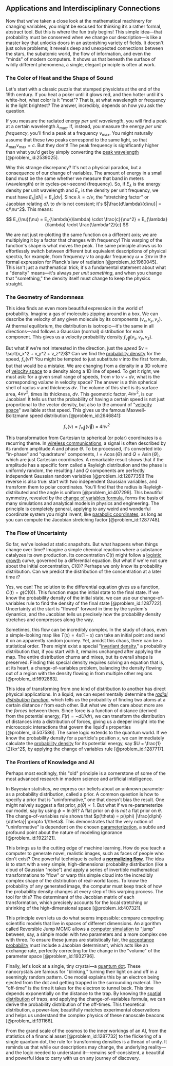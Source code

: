 ## Applications and Interdisciplinary Connections

Now that we’ve taken a close look at the mathematical machinery for changing variables, you might be excused for thinking it’s a rather formal, abstract tool. But this is where the fun truly begins! This simple idea—that probability must be conserved when we change our description—is like a master key that unlocks doors in an astonishing variety of fields. It doesn't just solve problems; it reveals deep and unexpected connections between the stars, the subatomic world, the flow of information, and even the "minds" of modern computers. It shows us that beneath the surface of wildly different phenomena, a single, elegant principle is often at work.

### The Color of Heat and the Shape of Sound

Let's start with a classic puzzle that stumped physicists at the end of the 19th century. If you heat a poker until it glows red, and then hotter until it's white-hot, what color is it "most"? That is, at what wavelength or frequency is the light brightest? The answer, incredibly, depends on how you ask the question.

If you measure the radiated energy *per unit wavelength*, you will find a peak at a certain wavelength $\lambda_{\max}$. If, instead, you measure the energy *per unit frequency*, you'll find a peak at a frequency $\nu_{\max}$. You might naturally assume that these two peaks correspond to the same light, so that $\lambda_{\max} \nu_{\max} = c$. But they don't! The peak frequency is significantly higher than what you'd get by simply converting the [peak wavelength](@article_id:140393) [@problem_id:2539025].

Why this strange discrepancy? It's not a physical paradox, but a consequence of our change of variables. The amount of energy in a small band must be the same whether we measure that band in meters (wavelength) or in cycles-per-second (frequency). So, if $E_{\lambda}$ is the energy density per unit wavelength and $E_{\nu}$ is the density per unit frequency, we must have $E_{\lambda} |d\lambda| = E_{\nu} |d\nu|$. Since $\lambda = c/\nu$, the "stretching factor" or Jacobian relating $d\lambda$ to $d\nu$ is not constant; it's $|\frac{d\lambda}{d\nu}| = c/\nu^2$. This means:

$$ E_{\nu}(\nu) = E_{\lambda}(\lambda) \cdot \frac{c}{\nu^2} = E_{\lambda}(\lambda) \cdot \frac{\lambda^2}{c} $$

We are not just re-plotting the same function on a different axis; we are multiplying it by a factor that changes with frequency! This warping of the function's shape is what moves the peak. The same principle allows us to effortlessly switch between different but equivalent descriptions of physical spectra, for example, from frequency $\nu$ to angular frequency $\omega = 2\pi\nu$ in the formal expression for Planck's law of radiation [@problem_id:1960045]. This isn't just a mathematical trick; it's a fundamental statement about what a "density" means—it's always *per unit something*, and when you change that "something," the density itself must change to keep the physics straight.

### The Geometry of Randomness

This idea finds an even more beautiful expression in the world of probability. Imagine a gas of molecules zipping around in a box. We can describe the velocity of any given molecule by its components $(v_x, v_y, v_z)$. At thermal equilibrium, the distribution is isotropic—it's the same in all directions—and follows a Gaussian (normal) distribution for each component. This gives us a velocity probability density $f_{\vec{v}}(v_x, v_y, v_z)$.

But what if we’re not interested in the direction, just the *speed* $v = \sqrt{v_x^2 + v_y^2 + v_z^2}$? Can we find the [probability density](@article_id:143372) for the speed, $f_v(v)$? You might be tempted to just substitute $v$ into the first formula, but that would be a mistake. We are changing from a density in a 3D volume of [velocity space](@article_id:180722) to a density along a 1D line of speed. To get it right, we must ask: for a given small range of speeds, from $v$ to $v+dv$, what is the corresponding *volume* in velocity space? The answer is a thin spherical shell of radius $v$ and thickness $dv$. The volume of this shell is its surface area, $4\pi v^2$, times its thickness, $dv$. This geometric factor, $4\pi v^2$, is our Jacobian! It tells us that the probability of having a certain speed is not just proportional to the vector density, but also to the amount of "[velocity space](@article_id:180722)" available at that speed. This gives us the famous Maxwell-Boltzmann speed distribution [@problem_id:2646841]:

$$ f_v(v) = f_{\vec{v}}(\vec{v}) \times 4\pi v^2 $$

This transformation from Cartesian to spherical (or polar) coordinates is a recurring theme. In [wireless communications](@article_id:265759), a signal is often described by its random amplitude $A$ and phase $\Theta$. To be processed, it's converted into "in-phase" and "quadrature" components, $I = A \cos(\Theta)$ and $Q = A \sin(\Theta)$, which are just Cartesian coordinates. A remarkable result shows that if the amplitude has a specific form called a Rayleigh distribution and the phase is uniformly random, the resulting $I$ and $Q$ components are perfectly independent Gaussian random variables [@problem_id:1287735]! The reverse is also true: start with two independent Gaussian variables, and transform them to polar coordinates. You'll find that the radius is Rayleigh-distributed and the angle is uniform [@problem_id:407299]. This beautiful symmetry, revealed by the [change of variables formula](@article_id:139198), forms the basis of many simulations and analytical models in physics and engineering. The principle is completely general, applying to any weird and wonderful coordinate system you might invent, like [parabolic coordinates](@article_id:165810), as long as you can compute the Jacobian stretching factor [@problem_id:1287748].

### The Flow of Uncertainty

So far, we've looked at static snapshots. But what happens when things change over time? Imagine a simple chemical reaction where a substance catalyzes its own production. Its concentration $C(t)$ might follow a [logistic growth](@article_id:140274) curve, governed by a differential equation. But what if we're not sure about the initial concentration, $C(0)$? Perhaps we only know its probability distribution. Can we predict the distribution of the concentration at a later time $t$?

Yes, we can! The solution to the differential equation gives us a function, $C(t) = g(C(0))$. This function maps the initial state to the final state. If we know the probability density of the initial state, we can use our change-of-variables rule to find the density of the final state [@problem_id:1287722]. Uncertainty at the start is "flowed" forward in time by the system's dynamics, and the Jacobian tells us precisely how the probability density stretches and compresses along the way.

Sometimes, this flow can be incredibly complex. In the study of chaos, even a simple-looking map like $T(x) = 4x(1-x)$ can take an initial point and send it on an apparently random journey. Yet, amidst this chaos, there can be a statistical order. There might exist a special "[invariant density](@article_id:202898)," a probability distribution that, if you start with it, remains unchanged after applying the map. The entire distribution churns and mixes, but its overall shape is preserved. Finding this special density requires solving an equation that is, at its heart, a change-of-variables problem, balancing the density flowing out of a region with the density flowing in from multiple other regions [@problem_id:1692863].

This idea of transforming from one kind of distribution to another has direct physical applications. In a liquid, we can experimentally determine the *[radial distribution function](@article_id:137172)*, which tells us the probability of finding two atoms at a certain distance $r$ from each other. But what we often care about more are the *forces* between them. Since force is a function of distance (derived from the potential energy, $F(r) = -dU/dr$), we can transform the distribution of distances into a distribution of forces, giving us a deeper insight into the microscopic interactions that govern the liquid's properties [@problem_id:507586]. The same logic extends to the quantum world. If we know the probability density for a particle's position $x$, we can immediately calculate the [probability density](@article_id:143372) for its potential energy, say $U = \frac{1}{2}kx^2$, by applying the change of variables rule [@problem_id:1287717].

### The Frontiers of Knowledge and AI

Perhaps most excitingly, this "old" principle is a cornerstone of some of the most advanced research in modern science and artificial intelligence.

In Bayesian statistics, we express our beliefs about an unknown parameter as a probability distribution, called a prior. A common question is how to specify a prior that is "uninformative," one that doesn't bias the result. One might naively suggest a flat prior, $p(\theta) \propto 1$. But what if we re-parameterize our model, say by using $\phi = \ln(\theta)$? A flat prior on $\phi$ is *not* a flat prior on $\theta$. The change-of-variables rule shows that $p(\theta) = p(\phi) |\frac{d\phi}{d\theta}| \propto 1/\theta$. This demonstrates that the very notion of "uninformative" is dependent on the chosen [parameterization](@article_id:264669), a subtle and profound point about the nature of modeling ignorance [@problem_id:1922121].

This brings us to the cutting edge of machine learning. How do you teach a computer to generate novel, realistic images, such as faces of people who don't exist? One powerful technique is called a **[normalizing flow](@article_id:142865)**. The idea is to start with a very simple, high-dimensional probability distribution (like a cloud of Gaussian "noise") and apply a series of invertible mathematical transformations to "flow" or warp this simple cloud into the incredibly complex shape of the distribution of real-world faces. To know the probability of any generated image, the computer must keep track of how the probability density changes at every step of this warping process. The tool for this? The determinant of the Jacobian matrix of each transformation, which precisely accounts for the local stretching or shrinking of the high-dimensional space [@problem_id:407321].

This principle even lets us do what seems impossible: compare competing scientific models that live in spaces of different dimensions. An algorithm called Reversible Jump MCMC allows a [computer simulation](@article_id:145913) to "jump" between, say, a simple model with two parameters and a more complex one with three. To ensure these jumps are statistically fair, the [acceptance probability](@article_id:138000) must include a Jacobian determinant, which acts like an exchange rate, perfectly correcting for the change in the "volume" of the parameter space [@problem_id:1932796].

Finally, let's look at a single, tiny crystal—a [quantum dot](@article_id:137542). These nanocrystals are famous for "blinking," turning their light on and off in a seemingly random pattern. One model explains this by an electron being ejected from the dot and getting trapped in the surrounding material. The "off-time" is the time it takes for the electron to tunnel back. This time depends exponentially on the distance to the trap. By knowing the [spatial distribution](@article_id:187777) of traps, and applying the change-of-variables formula, we can derive the probability distribution of the off-times. This theoretical distribution, a power-law, beautifully matches experimental observations and helps us understand the complex physics of these nanoscale beacons [@problem_id:131166].

From the grand scale of the cosmos to the inner workings of an AI, from the statistics of a financial asset [@problem_id:1287732] to the flickering of a single quantum dot, the rule for transforming densities is a thread of unity. It reminds us that while our descriptions may change, the underlying reality—and the logic needed to understand it—remains self-consistent, a beautiful and powerful idea to carry with us on any journey of discovery.
